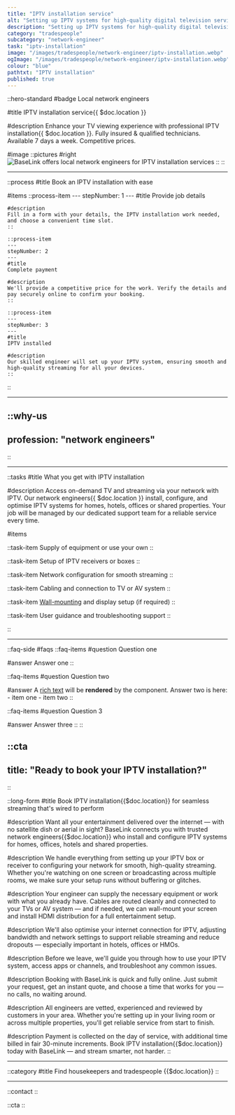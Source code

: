 ```yaml
---
title: "IPTV installation service"
alt: "Setting up IPTV systems for high-quality digital television services"
description: "Setting up IPTV systems for high-quality digital television services"
category: "tradespeople"
subcategory: "network-engineer"
task: "iptv-installation"
image: "/images/tradespeople/network-engineer/iptv-installation.webp"
ogImage: "/images/tradespeople/network-engineer/iptv-installation.webp"
colour: "blue"
pathtxt: "IPTV installation"
published: true
---
```


::hero-standard
#badge
Local network engineers

#title
IPTV installation service{{ $doc.location }}

#description
Enhance your TV viewing experience with professional IPTV installation{{ $doc.location }}. Fully insured & qualified technicians. Available 7 days a week. Competitive prices.

#image
    ::pictures
    #right
    ![BaseLink offers local network engineers for IPTV installation services](/images/tradespeople/network-engineer/iptv-installation.webp)
    ::
::

---

::process
#title
Book an IPTV installation with ease

#items
    ::process-item
    ---
    stepNumber: 1
    ---
    #title
    Provide job details

    #description
    Fill in a form with your details, the IPTV installation work needed, and choose a convenient time slot.
    ::
    
    ::process-item
    ---
    stepNumber: 2
    ---
    #title
    Complete payment

    #description
    We'll provide a competitive price for the work. Verify the details and pay securely online to confirm your booking.
    ::

    ::process-item
    ---
    stepNumber: 3
    ---
    #title
    IPTV installed

    #description
    Our skilled engineer will set up your IPTV system, ensuring smooth and high-quality streaming for all your devices.
    ::
::

---

::why-us
---
profession: "network engineers"
---
::

---

::tasks
#title
What you get with IPTV installation

#description
Access on-demand TV and streaming via your network with IPTV. Our network engineers{{ $doc.location }} install, configure, and optimise IPTV systems for homes, hotels, offices or shared properties. Your job will be managed by our dedicated support team for a reliable service every time.

#items

  ::task-item
  Supply of equipment or use your own
  ::

  ::task-item
  Setup of IPTV receivers or boxes
  ::

  ::task-item
  Network configuration for smooth streaming
  ::

  ::task-item
  Cabling and connection to TV or AV system
  ::

  ::task-item
  [Wall-mounting](/service/tradespeople/handyman/tv-wall-mounting) and display setup (if required)
  ::

  ::task-item
  User guidance and troubleshooting support
  ::

::

---

::faq-side
#faqs
  ::faq-items
  #question
  Question one

  #answer
  Answer one
  ::

  ::faq-items
  #question
  Question two

  #answer
  A [rich text](/services/commercial-cleaning) will be **rendered** by the component.
  Answer two is here:
    - item one
    - item two
  ::

  ::faq-items
  #question
  Question 3

  #answer
  Answer three
  ::
::

::cta
---
title: "Ready to book your IPTV installation?"
---
::

::long-form
#title
Book IPTV installation{{$doc.location}} for seamless streaming that's wired to perform

#description
Want all your entertainment delivered over the internet — with no satellite dish or aerial in sight? BaseLink connects you with trusted network engineers{{$doc.location}} who install and configure IPTV systems for homes, offices, hotels and shared properties.

#description
We handle everything from setting up your IPTV box or receiver to configuring your network for smooth, high-quality streaming. Whether you're watching on one screen or broadcasting across multiple rooms, we make sure your setup runs without buffering or glitches.

#description
Your engineer can supply the necessary equipment or work with what you already have. Cables are routed cleanly and connected to your TVs or AV system — and if needed, we can wall-mount your screen and install HDMI distribution for a full entertainment setup.

#description
We'll also optimise your internet connection for IPTV, adjusting bandwidth and network settings to support reliable streaming and reduce dropouts — especially important in hotels, offices or HMOs.

#description
Before we leave, we'll guide you through how to use your IPTV system, access apps or channels, and troubleshoot any common issues.

#description
Booking with BaseLink is quick and fully online. Just submit your request, get an instant quote, and choose a time that works for you — no calls, no waiting around.

#description
All engineers are vetted, experienced and reviewed by customers in your area. Whether you're setting up in your living room or across multiple properties, you'll get reliable service from start to finish.

#description
Payment is collected on the day of service, with additional time billed in fair 30-minute increments. Book IPTV installation{{$doc.location}} today with BaseLink — and stream smarter, not harder.
::

---

::category
#title
Find housekeepers and tradespeople {{$doc.location}}
::

---

::contact
::

::cta
::